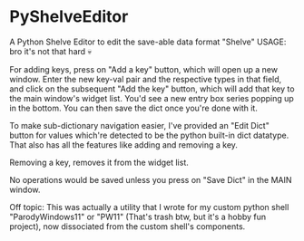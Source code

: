 # PyShelveEditor
A Python Shelve Editor to edit the save-able data format "Shelve" 
USAGE: bro it's not that hard 💀

For adding keys, press on "Add a key" button, which will open up a new window.
Enter the new key-val pair and the respective types in that field, and click on the subsequent "Add the key" button, which will add that key to the main window's widget list. You'd see a new entry box series popping up in the bottom. You can then save the dict once you're done with it. 

To make sub-dictionary navigation easier, I've provided an "Edit Dict" button for values which're detected to be the python built-in dict datatype. That also has all the features like adding and removing a key. 

Removing a key, removes it from the widget list.

No operations would be saved unless you press on "Save Dict" in the MAIN window. 

Off topic: This was actually a utility that I wrote for my custom python shell "ParodyWindows11" or "PW11" (That's trash btw, but it's a hobby fun project), now dissociated from the custom shell's components.
